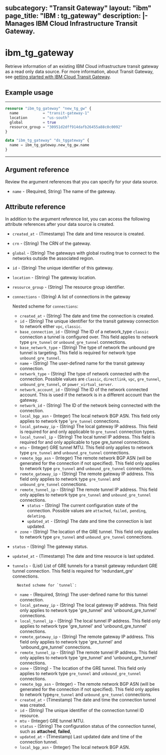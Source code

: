 
subcategory: "Transit Gateway"
layout: "ibm"
page_title: "IBM : tg_gateway"
description: |-
  Manages IBM Cloud Infrastructure Transit Gateway.
---

# ibm_tg_gateway
Retrieve information of an existing IBM Cloud infrastructure transit gateway as a read only data source. For more information, about Transit Gateway, see [getting started with IBM Cloud Transit Gateway](https://cloud.ibm.com/docs/transit-gateway?topic=transit-gateway-getting-started).


## Example usage

---
```terraform
resource "ibm_tg_gateway" "new_tg_gw" {
  name           = "transit-gateway-1"
  location       = "us-south"
  global         = true
  resource_group = "30951d2dff914dafb26455a88c0c0092"
}

data "ibm_tg_gateway" "ds_tggateway" {
  name = ibm_tg_gateway.new_tg_gw.name
}
```
---

## Argument reference
Review the argument references that you can specify for your data source. 

- `name` - (Required, String) The name of the gateway.

## Attribute reference
In addition to the argument reference list, you can access the following attribute references after your data source is created. 

- `created_at` - (Timestamp) The date and time resource is created.
- `crn` - (String) The CRN of the gateway.
- `global` - (String) The gateways with global routing true to connect to the networks outside the associated region.
- `id` - (String) The unique identifier of this gateway.
- `location` - (String) The gateway location.
- `resource_group` - (String) The resource group identifier.
- `connections` - (String) A list of connections in the gateway

  Nested scheme for `connections`:
	- `created_at` - (String) The date and time the connection is created.
	- `id` - (String) The unique identifier for the transit gateway connection to network either `vpc`,  `classic`.
  - `base_connection_id` - (String) The ID of a network_type `classic` connection a tunnel is configured over.  This field applies to network type `gre_tunnel` or `unbound_gre_tunnel` connections.
  - `base_network_type` - (String) The type of network the unbound gre tunnel is targeting. This field is required for network type `unbound_gre_tunnel`.
  - `name` - (String) The user-defined name for the transit gateway connection.
  - `network_type` - (String) The type of network connected with the connection. Possible values are `classic`, `directlink`, `vpc`, `gre_tunnel`,  `unbound_gre_tunnel`, or `power_virtual_server`.
  - `network_account_id` - (String) The ID of the network connected account. This is used if the network is in a different account than the gateway.
  - `network_id` - (String) The ID of the network being connected with the connection.
  - `local_bgp_asn` - (Integer) The local network BGP ASN. This field only applies to network type '`gre_tunnel` connections.
  - `local_gateway_ip` - (String) The local gateway IP address.  This field is required for and only applicable to `gre_tunnel` connection types.
  - `local_tunnel_ip` - (String) The local tunnel IP address. This field is required for and only applicable to type gre_tunnel connections.
  - `mtu` - (Integer) GRE tunnel MTU. This field only applies to network type `gre_tunnel` and `unbound_gre_tunnel` connections.
  - `remote_bgp_asn` - (Integer) The remote network BGP ASN (will be generated for the connection if not specified). This field only applies to network type `gre_tunnel` and `unbound_gre_tunnel` connections.
  - `remote_gateway_ip` - (String) The remote gateway IP address. This field only applies to network type `gre_tunnel` and `unbound_gre_tunnel` connections.
  - `remote_tunnel_ip` - (String) The remote tunnel IP address. This field only applies to network type `gre_tunnel` and `unbound_gre_tunnel` connections.
	- `status` - (String) The current configuration state of the connection. Possible values are `attached`, `failed,` `pending`, `deleting`.
	- `updated_at` - (String) The date and time the connection is last updated.
  - `zone` - (String) The location of the GRE tunnel. This field only applies to network type `gre_tunnel` and `unbound_gre_tunnel` connections.
- `status` - (String) The gateway status.
- `updated_at` - (Timestamp) The date and time resource is last updated.
- `tunnels` - (List) List of GRE tunnels for a transit gateway redundant GRE tunnel connection. This field is required for 'redundant_gre' connections.
          
        Nested scheme for `tunnel`:
  - `name` - (Required, String) The user-defined name for this tunnel connection.
  - `local_gateway_ip` - (String)  The local gateway IP address. This field only applies to network type 'gre_tunnel' and 'unbound_gre_tunnel' connections.
  - `local_tunnel_ip` - (String) The local tunnel IP address. This field only applies to network type 'gre_tunnel' and 'unbound_gre_tunnel' connections.
  - `remote_gateway_ip` - (String) The remote gateway IP address. This field only applies to network type 'gre_tunnel' and 'unbound_gre_tunnel' connections.
  - `remote_tunnel_ip` - (String) The remote tunnel IP address. This field only applies to network type 'gre_tunnel' and 'unbound_gre_tunnel' connections.
  - `zone` - (String) - The location of the GRE tunnel. This field only applies to network type `gre_tunnel` and `unbound_gre_tunnel` connections.
  - `remote_bgp_asn` - (Integer) - The remote network BGP ASN (will be generated for the connection if not specified). This field only applies to network type`gre_tunnel` and `unbound_gre_tunnel` connections.
  - `created_at` -  (Timestamp) The date and time the connection  tunnel was created. 
  - `id` - (String) The unique identifier of the connection tunnel ID resource.
  - `mtu` - (Integer) GRE tunnel MTU.
  - `status` - (String) The configuration status of the connection tunnel, such as **attached**, **failed**,
  - `updated_at` - (Timestamp) Last updated date and time of the connection tunnel.
  - `local_bgp_asn` - (Integer) The local network BGP ASN.
